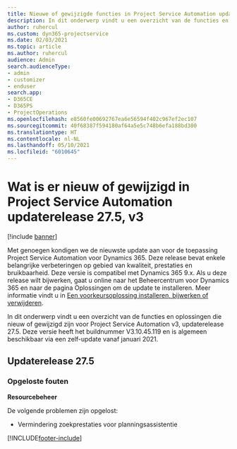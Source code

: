 ```yaml
---
title: Nieuwe of gewijzigde functies in Project Service Automation updaterelease 27.5 Hotfix, V3
description: In dit onderwerp vindt u een overzicht van de functies en oplossingen die beschikbaar zijn in Project Service Automation updaterelease 27.5 Hotfix, V3.
author: ruhercul
ms.custom: dyn365-projectservice
ms.date: 02/03/2021
ms.topic: article
ms.author: ruhercul
audience: Admin
search.audienceType:
- admin
- customizer
- enduser
search.app:
- D365CE
- D365PS
- ProjectOperations
ms.openlocfilehash: e8560fe00692767ea6e56594f402c967ef2ec107
ms.sourcegitcommit: 40f68387f594180af64a5e5c748b6efa188bd300
ms.translationtype: HT
ms.contentlocale: nl-NL
ms.lasthandoff: 05/10/2021
ms.locfileid: "6010645"
---
```

# <a name="whats-new-or-changed-in-project-service-automation-update-release-275-v3"></a>Wat is er nieuw of gewijzigd in Project Service Automation updaterelease 27.5, v3

[!include [banner](../includes/psa-now-project-operations.md)]

Met genoegen kondigen we de nieuwste update aan voor de toepassing Project Service Automation voor Dynamics 365. Deze release bevat enkele belangrijke verbeteringen op gebied van kwaliteit, prestaties en bruikbaarheid. Deze versie is compatibel met Dynamics 365 9.x. Als u deze release wilt bijwerken, gaat u online naar het Beheercentrum voor Dynamics 365 en naar de pagina Oplossingen om de update te installeren. Meer informatie vindt u in [Een voorkeursoplossing installeren, bijwerken of verwijderen](/power-platform/admin/install-remove-preferred-solution).

In dit onderwerp vindt u een overzicht van de functies en oplossingen die nieuw of gewijzigd zijn voor Project Service Automation v3, updaterelease 27.5. Deze versie heeft het buildnummer V3.10.45.119 en is algemeen beschikbaar via een zelf-update vanaf januari 2021.

## <a name="update-release-275"></a>Updaterelease 27.5

### <a name="bug-fixes"></a>Opgeloste fouten


**Resourcebeheer**

De volgende problemen zijn opgelost:

- Vermindering zoekprestaties voor planningsassistentie


[!INCLUDE[footer-include](../includes/footer-banner.md)]